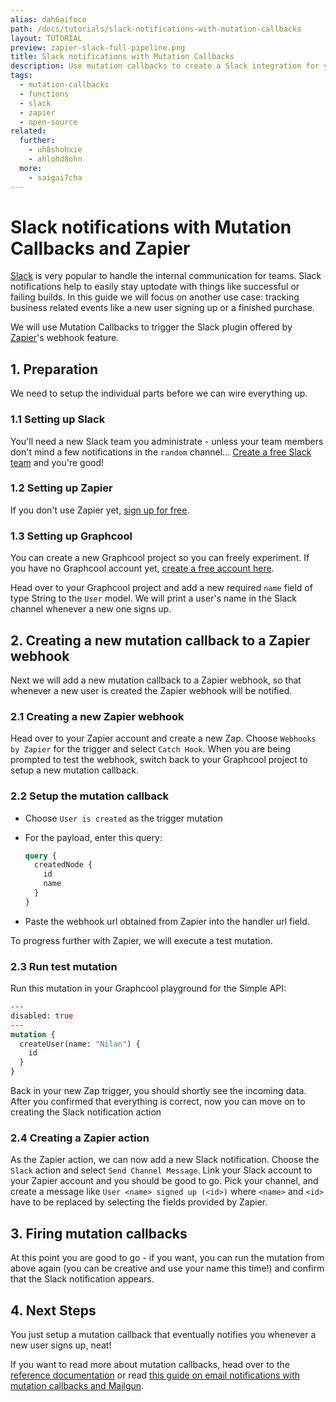 ```yaml
---
alias: dah6aifoce
path: /docs/tutorials/slack-notifications-with-mutation-callbacks
layout: TUTORIAL
preview: zapier-slack-full-pipeline.png
title: Slack notifications with Mutation Callbacks
description: Use mutation callbacks to create a Slack integration for your GraphQL server and get Slack notifications whenever a certain mutation is executed.
tags:
  - mutation-callbacks
  - functions
  - slack
  - zapier
  - open-source
related:
  further:
    - uh8shohxie
    - ahlohd8ohn
  more:
    - saigai7cha
---
```


# Slack notifications with Mutation Callbacks and Zapier

[Slack](https://slack.com/) is very popular to handle the internal communication for teams. Slack notifications help to easily stay uptodate with things like successful or failing builds. In this guide we will focus on another use case: tracking business related events like a new user signing up or a finished purchase.

We will use Mutation Callbacks to trigger the Slack plugin offered by [Zapier](https://zapier.com/)'s webhook feature.

## 1. Preparation

We need to setup the individual parts before we can wire everything up.

### 1.1 Setting up Slack

You'll need a new Slack team you administrate - unless your team members don't mind a few notifications in the `random` channel... [Create a free Slack team](https://slack.com/create) and you're good!

### 1.2 Setting up Zapier

If you don't use Zapier yet, [sign up for free](https://zapier.com/sign-up/).

### 1.3 Setting up Graphcool

You can create a new Graphcool project so you can freely experiment. If you have no Graphcool account yet, [create a free account here](https://graph.cool).

Head over to your Graphcool project and add a new required `name` field of type String to the `User` model. We will print a user's name in the Slack channel whenever a new one signs up.

## 2. Creating a new mutation callback to a Zapier webhook

Next we will add a new mutation callback to a Zapier webhook, so that whenever a new user is created the Zapier webhook will be notified.

### 2.1 Creating a new Zapier webhook

Head over to your Zapier account and create a new Zap. Choose `Webhooks by Zapier` for the trigger and select `Catch Hook`. When you are being prompted to test the webhook, switch back to your Graphcool project to setup a new mutation callback.

### 2.2 Setup the mutation callback

* Choose `User is created` as the trigger mutation
* For the payload, enter this query:

    ```graphql
    query {
      createdNode {
        id
        name
      }
    }
    ```
* Paste the webhook url obtained from Zapier into the handler url field.

To progress further with Zapier, we will execute a test mutation.

### 2.3 Run test mutation

Run this mutation in your Graphcool playground for the Simple API:

```graphql
---
disabled: true
---
mutation {
  createUser(name: "Nilan") {
    id
  }
}
```

Back in your new Zap trigger, you should shortly see the incoming data. After you confirmed that everything is correct, now you can move on to creating the Slack notification action

### 2.4 Creating a Zapier action

As the Zapier action, we can now add a new Slack notification. Choose the `Slack` action and select `Send Channel Message`. Link your Slack account to your Zapier account and you should be good to go. Pick your channel, and create a message like `User <name> signed up (<id>)` where `<name>` and `<id>` have to be replaced by selecting the fields provided by Zapier.

## 3. Firing mutation callbacks

At this point you are good to go - if you want, you can run the mutation from above again (you can be creative and use your name this time!) and confirm that the Slack notification appears.

## 4. Next Steps

You just setup a mutation callback that eventually notifies you whenever a new user signs up, neat!

 If you want to read more about mutation callbacks, head over to the [reference documentation](!alias-ahlohd8ohn) or read [this guide on email notifications with mutation callbacks and Mailgun](!alias-saigai7cha.md).
